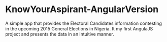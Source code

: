 # KnowYourAspirant-AngularVersion
A simple app that provides the Electoral Candidates
information contesting in the upcoming 2015 
General Elections in Nigeria.
It my first AngulaJS project and presents the 
data in an intuitive manner.
